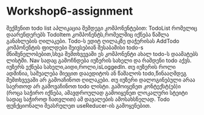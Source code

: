 # Workshop6-assignment
შექმენით todo list აპლიკაცია შემდეგი კომპონენტებით:
TodoList რომელიც დაარენდერებს TodoItem კომპონენტს,რომელშიც იქნება წაშლა განახლების ღილაკები.
Todo-ს ედიტ ღილაკზე დაჭერისას AddTodo კომპონენტის ფილდები შეივსებიან შესაბამისი todo-s მნიშვნელობებით,სხვა შემთხვევაში ეს კომპონენტი ახალ todo-ს დაამატებს ლისტში.
Nav სადაც გამოჩნდება იუზერის სახელი და რამდენი todo აქვს.
იუზერს ექნება სახელი,აიდი,როლი,isLoggedIn.
თუ იუზერის როლი ადმინია, საშუალება მიეცით დააედიტოს ან წაშალოს todo,წინააღმდეგ შემთხვევაში არ გამოაჩინოთ ღილაკები.
თუ იუზერი დალოგინებული არაა საერთოდ არ გამოვაჩინოთ todo ლისტი.
გამოიყენეთ კონტექსტ(ებ)ი (როცა საჭირო იქნება, ამავდროულად გამოიყენეთ ლოკალური სტეიტი სადაც საჭიროდ ჩათვლით) ამ დავალების ამოსახსნელად. Todo ფუნქციონალი შეასრულეთ useReducer-ის გამოყენებით.
